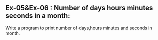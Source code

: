 ## Ex-05&Ex-06 : Number of days hours minutes seconds in a month:  
Write a program to print number of days,hours minutes and seconds in month.  
